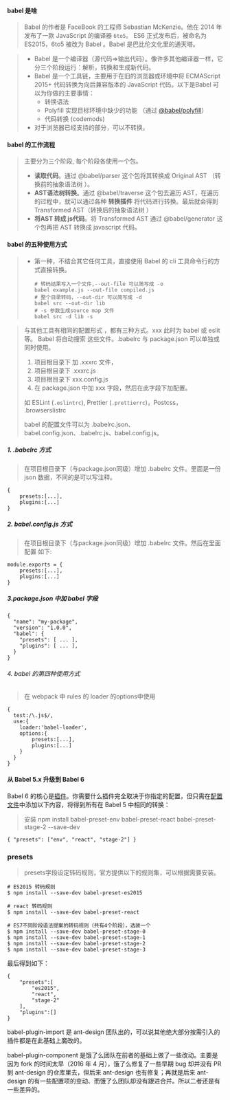 #### babel 是啥

> Babel 的作者是 FaceBook 的工程师 Sebastian McKenzie。他在 2014 年发布了一款 JavaScript 的编译器 `6to5`。 ES6 正式发布后，被命名为 ES2015，6to5 被改为 Babel 。Babel 是巴比伦文化里的通天塔。

> - Babel 是一个编译器（源代码=>输出代码）。像许多其他编译器一样，它分三个阶段运行：解析，转换和生成新代码。
> - Babel 是一个工具链，主要用于在旧的浏览器或环境中将 ECMAScript 2015+ 代码转换为向后兼容版本的 JavaScript 代码。以下是Babel 可以为你做的主要事情：
>   - 转换语法
>   - Polyfill 实现目标环境中缺少的功能 （通过 [@babel/polyfill](https://babel.docschina.org/docs/en/7.0.0/babel-polyfill)）
>   - 代码转换 (codemods)
> - 对于浏览器已经支持的部分，可以不转换。

#### babel 的工作流程

> 主要分为三个阶段, 每个阶段各使用一个包。
>
> - **读取代码**。通过 @babel/parser 这个包将其转换成 Original AST （转换前的抽象语法树 ）。
> - **AST语法树转换**。通过 @babel/traverse 这个包去遍历 AST，在遍历的过程中，就可以通过各种 **转换插件** 将代码进行转换。最后就会得到 Transformed AST（转换后的抽象语法树 ）
> - **将AST 转成 js代码**。将 Transformed AST 通过 @babel/generator 这个包再把 AST 转换成 javascript 代码。

#### babel 的五种使用方式

> - 第一种，不结合其它任何工具，直接使用 Babel 的  cli 工具命令行的方式直接转换。
>
>   ```
>   # 转码结果写入一个文件,--out-file 可以简写成 -o
>   babel example.js --out-file compiled.js
>   # 整个目录转码，--out-dir 可以简写成 -d
>   babel src --out-dir lib
>   # -s 参数生成source map 文件
>   babel src -d lib -s
>   ```

> 与其他工具有相同的配置形式 ，都有三种方式。xxx 此时为 babel 或 eslit 等。 Babel 将自动搜索 这些文件。.babelrc 与 package.json 可以单独或同时使用。
>
> 1. 项目根目录下 加 .xxxrc 文件，
> 2. 项目根目录下 .xxxrc.js
> 3. 项目根目录下 xxx.config.js 
> 4. 在 package.json 中加 xxx 字段，然后在此字段下加配置。
>
> 如 ESLint (`.eslintrc`), Prettier (`.prettierrc`)，Postcss， .browserslistrc
>
> babel 的配置文件可以为 .babelrc.json、babel.config.json、.babelrc.js、babel.config.js。

##### 1.  .babelrc 方式

> 在项目根目录下（与package.json同级）增加 .babelrc 文件。里面是一份 json 数据，不同的是可以写注释。

```
{
	presets:[...],
	plugins:[...]
}
```

##### 2. babel.config.js 方式

> 在项目根目录下（与package.json同级）增加 .babelrc 文件。然后在里面配置 如下:

```
module.exports = {
	presets:[...],
	plugins:[...]
}
```

##### 3.package.json 中加 babel 字段

```
{
  "name": "my-package",
  "version": "1.0.0",
  "babel": {
    "presets": [ ... ],
    "plugins": [ ... ],
  }
}
```

###### 4. babel 的第四种使用方式

> 在 webpack 中 rules 的 loader 的options中使用

```
{
  test:/\.js$/,
  use:{
  	loader:'babel-loader',
  	options:{
  		presets:[...],
  		plugins:[...]
  	}
  }
}
```

#### 从 Babel 5.x 升级到 Babel 6

Babel 6 的核心是[插件](https://babel.docschina.org/docs/en/7.0.0/plugins)。你需要什么插件完全取决于你指定的配置，但只需在[配置文件](https://babel.docschina.org/docs/en/7.0.0/config-files)中添加以下内容，将得到所有在 Babel 5 中相同的转换：

> 安装 npm install babel-preset-env babel-preset-react babel-preset-stage-2 --save-dev

```
{ "presets": ["env", "react", "stage-2"] }
```





### presets 

> presets字段设定转码规则，官方提供以下的规则集，可以根据需要安装。

```
# ES2015 转码规则
$ npm install --save-dev babel-preset-es2015

# react 转码规则
$ npm install --save-dev babel-preset-react

# ES7不同阶段语法提案的转码规则（共有4个阶段），选装一个
$ npm install --save-dev babel-preset-stage-0
$ npm install --save-dev babel-preset-stage-1
$ npm install --save-dev babel-preset-stage-2
$ npm install --save-dev babel-preset-stage-3
```

最后得到如下：

```
{
	"presets":[
		"es2015",
		"react",
		"stage-2"
	],
	"plugins":[]
}
```

babel-plugin-import 是 ant-design 团队出的，可以说其他绝大部分按需引入的插件都是在此基础上魔改的。

babel-plugin-component 是饿了么团队在前者的基础上做了一些改动。主要是因为 fork 的时间太早（2016 年 4 月），饿了么修复了一些早期 bug 却并没有 PR 到 ant-design 的仓库里去，但后来 ant-design 也有修复；再就是后来 ant-design 的有一些配置项的变动、而饿了么团队却没有跟进合并。所以二者还是有一些差异的。